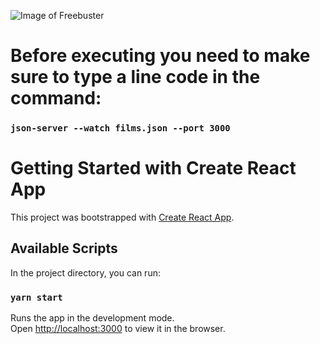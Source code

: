 ![Image of Freebuster](https://user-images.githubusercontent.com/70956778/105861655-b6847300-5fcd-11eb-9442-966c027077fa.png)

# Before executing you need to make sure to type a line code in the command:

### `json-server --watch films.json --port 3000`

# Getting Started with Create React App

This project was bootstrapped with [Create React App](https://github.com/facebook/create-react-app).

## Available Scripts

In the project directory, you can run:

### `yarn start`

Runs the app in the development mode.\
Open [http://localhost:3000](http://localhost:3000) to view it in the browser.

